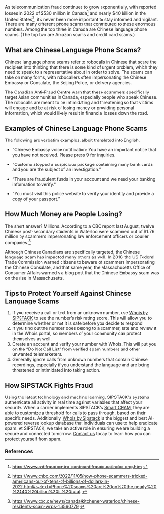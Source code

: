 As telecommunication fraud continues to grow exponentially, with reported losses in 2022 of $530 million in Canada[^1] and nearly $40 billion in the United States[^2], it’s never been more important to stay informed and vigilant. There are many different phone scams that contributed to these enormous numbers. Among the top three in Canada are Chinese language phone scams. (The top two are Amazon scams and credit card scams.)

## What are Chinese Language Phone Scams?
Chinese language phone scams refer to robocalls in Chinese that scare the recipient into thinking that there is some kind of urgent problem, which they need to speak to a representative about in order to solve. The scams can take on many forms, with robocallers often impersonating the Chinese Embassy or Consulate, the Beijing Police, or delivery agencies. 
 
The Canadian Anti-Fraud Centre warn that these scammers specifically target Asian communities in Canada, especially people who speak Chinese. The robocalls are meant to be intimidating and threatening so that victims will engage and be at risk of losing money or providing personal information, which would likely result in financial losses down the road.

## Examples of Chinese Language Phone Scams

The following are verbatim examples, albeit translated into English:

- “Chinese Embassy voice notification: You have an important notice that you have not received. Please press 9 for inquiries.

- “Customs stopped a suspicious package containing many bank cards and you are the subject of an investigation.”
- “There are fraudulent funds in your account and we need your banking information to verify."
- “You must visit this police website to verify your identity and provide a copy of your passport.”

## How Much Money are People Losing?

The short answer? Millions. According to a CBC report last August, twelve Chinese post-secondary students in Waterloo were scammed out of $1.76 million by scammers impersonating law enforcement officers or courier companies.[^3]

Although Chinese Canadians are specifically targeted, the Chinese language scam has impacted many others as well. In 2018, the US Federal Trade Commission warned citizens to beware of scammers impersonating the Chinese Consulate, and that same year, the Massachusetts Office of Consumer Affairs warned via blog post that the Chinese Embassy scam was on the rise in Massachusetts. 

## Tips to Protect Yourself Against Chinese Language Scams

1) If you receive a call or text from an unknown number, use [Whois by SIPSTACK](https://whois.sipstack.com/) to see the number’s risk rating score. This will allow you to determine whether or not it is safe before you decide to respond.  
2) If you find out the number does belong to a scammer, rate and review it in the Whois portal, so members of your community can protect themselves as well.
3) Create an account and verify your number with Whois. This will put you on the “Do Not Call List” from verified spam numbers and other unwanted telemarketers. 
4) Generally ignore calls from unknown numbers that contain Chinese recordings, especially if you understand the language and are being threatened or intimidated into taking action. 

## How SIPSTACK Fights Fraud

Using the latest technology and machine learning, SIPSTACK's systems authenticate all activity in real time against variables that affect your security. When a carrier implements SIPSTACK's [Smart CNAM](https://www.sipstack.com/products/smart-cnam), they are able to customize a threshold for calls to pass through, based on their specific needs. Additionally, [Whois by Sipstack](https://whois.sipstack.com/) is the biggest and best AI-powered reverse lookup database that individuals can use to help eradicate spam. At SIPSTACK, we take an active role in ensuring we are building a secure and connected tomorrow. [Contact us](https://www.sipstack.com/contact/us) today to learn how you can protect yourself from spam.


### References
[^1]: <a href= 'https://www.antifraudcentre-centreantifraude.ca/index-eng.htm' target="_blank"> https://www.antifraudcentre-centreantifraude.ca/index-eng.htm </a>

[^2]: <a href= 'https://www.cnbc.com/2022/11/05/how-phone-scammers-tricked-americans-out-of-tens-of-billions-of-dollars-in-2022.html#:~:text=Phone%20scams%20are%20on%20the,nearly%20%2440%20billion%20in%20total.' target="_blank"> https://www.cnbc.com/2022/11/05/how-phone-scammers-tricked-americans-out-of-tens-of-billions-of-dollars-in-2022.html#:~:text=Phone%20scams%20are%20on%20the,nearly%20%2440%20billion%20in%20total. </a>

[^3]: <a href= 'https://www.cbc.ca/news/canada/kitchener-waterloo/chinese-residents-scam-wrps-1.6560779' target="_blank"> https://www.cbc.ca/news/canada/kitchener-waterloo/chinese-residents-scam-wrps-1.6560779 </a>
